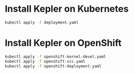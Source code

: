 # Install Kepler on Kubernetes
```bash
kubectl apply -f deployment.yaml
```

# Install Kepler on OpenShift
```bash
kubectl apply -f openshift-kernel-devel.yaml
kubectl apply -f openshift-scc.yaml
kubectl apply -f openshift-deployment.yaml
```
